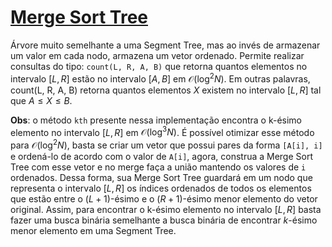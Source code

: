# [Merge Sort Tree](mergesort_tree.cpp)

Árvore muito semelhante a uma Segment Tree, mas ao invés de armazenar um valor em cada nodo, armazena um vetor ordenado. Permite realizar consultas do tipo: `count(L, R, A, B)` que retorna quantos elementos no intervalo $[L, R]$ estão no intervalo $[A, B]$ em $\mathcal{O}(\log^2 N)$. Em outras palavras, count(L, R, A, B) retorna quantos elementos $X$ existem no intervalo $[L, R]$ tal que $A \leq X \leq B$.

**Obs**: o método `kth` presente nessa implementação encontra o k-ésimo elemento no intervalo $[L, R]$ em $\mathcal{O}(\log^3 N)$. É possível otimizar esse método para $\mathcal{O}(\log^2 N)$, basta se criar um vetor que possui pares da forma `[A[i], i]` e ordená-lo de acordo com o valor de `A[i]`, agora, construa a Merge Sort Tree com esse vetor e no merge faça a união mantendo os valores de `i` ordenados. Dessa forma, sua Merge Sort Tree guardará em um nodo que representa o intervalo $[L, R]$ os índices ordenados de todos os elementos que estão entre o $(L + 1)$-ésimo e o $(R + 1)$-ésimo menor elemento do vetor original. Assim, para encontrar o k-ésimo elemento no intervalo $[L, R]$ basta fazer uma busca binária semelhante a busca binária de encontrar $k$-ésimo menor elemento em uma Segment Tree.